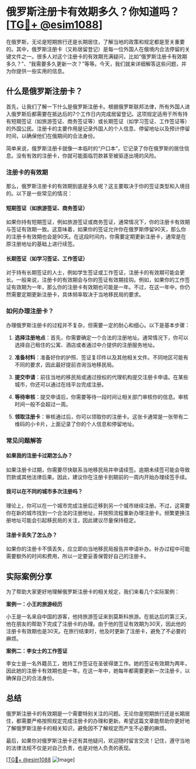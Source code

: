 # 俄罗斯注册卡有效期多久？你知道吗？[[TG💪+ @esim1088](https://t.me/s/esim1088)]

在俄罗斯，无论是短期旅行还是长期居住，了解当地的政策和规定都是至关重要的。其中，俄罗斯注册卡（又称居留登记）是每一位外国人在俄境内合法停留的关键文件之一。很多人对这个注册卡的有效期充满疑问，比如“俄罗斯注册卡有效期多久？”、“我需要多久更新一次？”等等。今天，我们就来详细解答这些问题，并为你提供一些实用的信息。

## 什么是俄罗斯注册卡？

首先，让我们了解一下什么是俄罗斯注册卡。根据俄罗斯联邦法律，所有外国人进入俄罗斯后都需要在抵达后的7个工作日内完成居留登记。这项规定适用于所有持有短期签证（如旅游签证、商务签证等）或长期签证（如学习签证、工作签证等）的外国公民。注册卡的主要作用是记录外国人的个人信息、停留地址以及预计停留时间，以确保他们在俄期间的合法身份。

简单来说，俄罗斯注册卡就像一本临时的“户口本”，它记录了你在俄罗斯的居住信息。没有有效的注册卡，你就可能面临罚款甚至被驱逐出境的风险。

### 注册卡的有效期

那么，俄罗斯注册卡的有效期到底是多久呢？这主要取决于你的签证类型和入境目的。以下是一些常见的情况：

#### 短期签证（如旅游签证、商务签证）

如果你持有短期签证，例如旅游签证或商务签证，通常情况下，你的注册卡有效期与签证有效期一致。这意味着，如果你的签证允许你在俄罗斯停留90天，那么你的注册卡有效期也会是90天。在这段时间内，你需要定期更新注册卡，通常是在原注册地址的基础上进行续签。

#### 长期签证（如学习签证、工作签证）

对于持有长期签证的人士，例如学生签证或工作签证，注册卡的有效期可能会更长。一般来说，注册卡的有效期会与你的签证有效期挂钩。例如，如果你的工作签证有效期为一年，那么你的注册卡有效期也可能是一年。不过，在这一年中，你仍然需要定期更新注册卡，具体频率取决于当地移民局的要求。

### 如何办理注册卡？

办理俄罗斯注册卡的过程并不复杂，但需要一定的耐心和细心。以下是基本步骤：

1. **选择注册地点**：首先，你需要确定一个合法的注册地址。通常情况下，你可以选择自己租住的公寓、酒店或者通过中介提供的注册服务地址。

2. **准备材料**：准备好你的护照、签证复印件以及其他相关文件。不同地区可能有不同的要求，因此最好提前咨询当地移民局。

3. **提交申请**：前往当地的移民局或通过授权的代理机构提交注册卡申请。在某些城市，你还可以通过在线平台完成注册。

4. **等待审核**：提交申请后，你需要等待一段时间让相关部门审核你的信息。审核时间一般不会超过一周。

5. **领取注册卡**：审核通过后，你可以领取你的注册卡。这张卡通常是一张带有二维码的小卡片，上面记录了你的个人信息和停留地址。

### 常见问题解答

#### 如果我的注册卡过期怎么办？

如果注册卡过期，你需要尽快联系当地移民局并申请续签。逾期未续签可能会导致罚款或其他法律后果。因此，建议你在注册卡到期前的一周内开始办理续签手续。

#### 我可以在不同的城市多次注册吗？

理论上，你可以在一个城市完成注册后迁移到另一个城市继续注册。不过，这需要你在新的城市找到一个合法的注册地址，并按照流程重新办理注册卡。频繁更换注册地址可能会引起移民局的关注，因此建议尽量保持稳定。

#### 注册卡丢失了怎么办？

如果你的注册卡不慎丢失，应立即向当地移民局报告并申请补办。补办过程中可能需要额外的时间和费用，所以一定要妥善保管好自己的注册卡。

## 实际案例分享

为了帮助大家更好地理解俄罗斯注册卡的相关规定，我们来看几个实际案例：

**案例一：小王的旅游经历**

小王是一名来自中国的游客，他持旅游签证来到莫斯科旅游。在抵达后的第三天，他在朋友的帮助下完成了注册卡的办理。由于他的签证有效期为30天，因此他的注册卡有效期也是30天。在旅行结束时，他及时更新了注册卡，避免了不必要的麻烦。

**案例二：李女士的工作签证**

李女士是一名外籍员工，她持工作签证在圣彼得堡工作。她的签证有效期为两年，因此她的注册卡有效期也是一年。在这一年中，她每年都需要更新一次注册卡，以确保自己的合法身份。

## 总结

俄罗斯注册卡的有效期是一个需要特别关注的问题。无论你是短期旅行还是长期居住，都需要严格按照规定完成注册卡的办理和更新。希望这篇文章能帮助你更好地了解俄罗斯注册卡的相关知识，避免因不了解规定而产生不必要的麻烦。

最后，如果你对俄罗斯注册卡还有其他疑问，欢迎随时留言交流！记住，遵守当地的法律法规不仅是对自己负责，也是对他人负责的表现。

[[TG💪+ @esim1088](https://t.me/s/esim1088) ![Image](https://i.postimg.cc/4NQfJmqS/Snipaste-2025-05-13-00-14-12.png)]